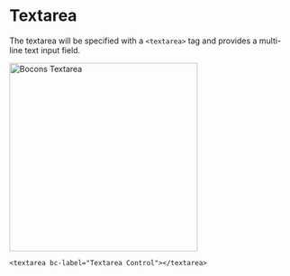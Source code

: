 # Textarea

The textarea will be specified with a `<textarea>` tag and provides a multi-line text input field.

<img class="img-shadow img-responsive center-block" src="https://raw.githubusercontent.com/brecons/bootstrap-tag-helper/master/docs/images/textarea_01.PNG" width="334" alt="Bocons Textarea">

```markup
<textarea bc-label="Textarea Control"></textarea>
```